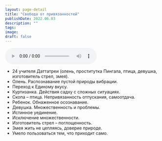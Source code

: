 ```yaml
---
layout: page-detail
title: "Свобода от привязанностей"
publishDate: 2022.06.03
description: ""
tags:
image:
draft: false
---
```


<audio title="2022.06.03 - Свобода от привязанностей.mp3" src="https://filer-api.advayta.org/v1.0/public/files/75844" controls=""></audio>

* 24 учителя Даттатреи (олень, проститутка Пингала, птица, девушка, изготовитель стрел, змея).
* Олень. Распознавание пустой природы вибрации.
* Переход к Единому вкусу.
* Куртизанка. Действия садху с сложных ситуациях.
* Скопа – птица. Непривязанность отпускания, самоотдача.
* Ребенок. Обнаженное осознавание.
* Девушка. Множественность и проблемы.
* Истинное уединение.
* Исключение множественности.
* Изготовитель стрел – поглощенность.
* Змея жить не цепляясь, доверие природе.
* Умело пользоваться тем, что приходит само.

  
